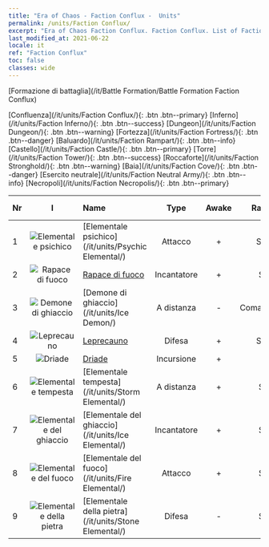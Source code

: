 ```yaml
---
title: "Era of Chaos - Faction Conflux -  Units"
permalink: /units/Faction Conflux/
excerpt: "Era of Chaos Faction Conflux. Faction Conflux. List of Faction in Era of Chaos"
last_modified_at: 2021-06-22
locale: it
ref: "Faction Conflux"
toc: false
classes: wide
---
```

  [Formazione di battaglia](/it/Battle Formation/Battle Formation Faction Conflux)

 [Confluenza](/it/units/Faction Conflux/){: .btn .btn--primary} [Inferno](/it/units/Faction Inferno/){: .btn .btn--success} [Dungeon](/it/units/Faction Dungeon/){: .btn .btn--warning} [Fortezza](/it/units/Faction Fortress/){: .btn .btn--danger} [Baluardo](/it/units/Faction Rampart/){: .btn .btn--info} [Castello](/it/units/Faction Castle/){: .btn .btn--primary} [Torre](/it/units/Faction Tower/){: .btn .btn--success} [Roccaforte](/it/units/Faction Stronghold/){: .btn .btn--warning} [Baia](/it/units/Faction Cove/){: .btn .btn--danger} [Esercito neutrale](/it/units/Faction Neutral Army/){: .btn .btn--info} [Necropoli](/it/units/Faction Necropolis/){: .btn .btn--primary} 

  | Nr | I |         Name        |   Type   | Awake | Rango |   Members     |  Stars  | Exclusive | Attack  |     HP    |  Awaken Name  |
  |:---|:-:|:--------------------|:--------:|:-----:|:---------:|:-------------:|:-------:|:---------:|:-------:|:---------:|:--------------|
  | 1 | ![Elementale psichico](/images/u/ti_jingshenyuansu.jpg) | [Elementale psichico](/it/units/Psychic Elemental/) | Attacco | + | SSR | x1 | <i class="fas fa-star"/><i class="fas fa-star"/><i class="fas fa-star"/> | + | 212.0 | 1749 |  Elementale magico  |
  | 2 | ![Rapace di fuoco](/images/u/ti_fenghuang.jpg) | [Rapace di fuoco](/it/units/Firebird/) | Incantatore | + | SR | x4 | <i class="fas fa-star"/><i class="fas fa-star"/><i class="fas fa-star"/> | + | 848.5 | 4525 |  Fenice  |
  | 3 | ![Demone di ghiaccio](/images/u/ti_bingmo.jpg) | [Demone di ghiaccio](/it/units/Ice Demon/) | A distanza | - | Comandante | x1 | <i class="fas fa-star"/><i class="fas fa-star"/><i class="fas fa-star"/> | - | 565.7 | 5996 |   -   |
  | 4 | ![Leprecauno](/images/u/ti_conglinyaojing.jpg) | [Leprecauno](/it/units/Leprechaun/) | Difesa | + | SSR | x1 | <i class="fas fa-star"/><i class="fas fa-star"/><i class="fas fa-star"/> | - | 134.5 | 3162 |  Leprecauno maggiore  |
  | 5 | ![Driade](/images/u/ti_mofaxianling.jpg) | [Driade](/it/units/Sprite/) | Incursione | + | R | x4 | <i class="fas fa-star"/> | - | 69.5 | 993 |  Mago elfico  |
  | 6 | ![Elementale tempesta](/images/u/ti_leiyuansu2.jpg) | [Elementale tempesta](/it/units/Storm Elemental/) | A distanza | + | SR | x4 | <i class="fas fa-star"/><i class="fas fa-star"/> | - | 99.2 | 662 |  Tempesta di fulmini  |
  | 7 | ![Elementale del ghiaccio](/images/u/ti_bingyuansu2.jpg) | [Elementale del ghiaccio](/it/units/Ice Elemental/) | Incantatore | + | SR | x4 | <i class="fas fa-star"/><i class="fas fa-star"/> | - | 111.0 | 744 |  Spirito della neve silente  |
  | 8 | ![Elementale del fuoco](/images/u/ti_liehuoyuansu.jpg) | [Elementale del fuoco](/it/units/Fire Elemental/) | Attacco | + | SR | x4 | <i class="fas fa-star"/><i class="fas fa-star"/> | - | 195.0 | 1682 |  Energia elementale  |
  | 9 | ![Elementale della pietra](/images/u/ti_shiyuansu.jpg) | [Elementale della pietra](/it/units/Stone Elemental/) | Difesa | - | SR | x4 | <i class="fas fa-star"/><i class="fas fa-star"/><i class="fas fa-star"/> | - | 121.0 | 2825 |   -   |
